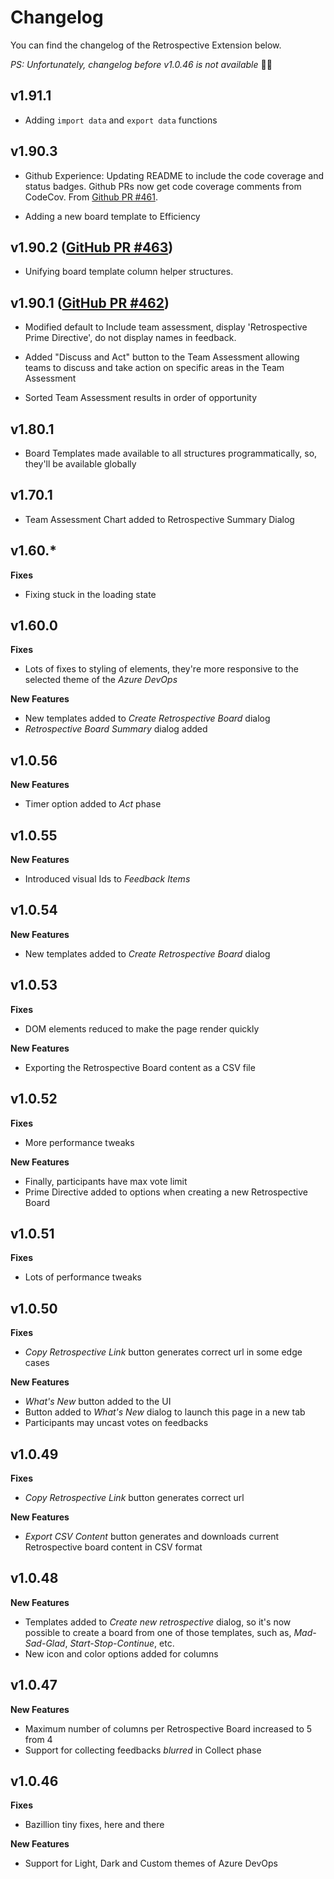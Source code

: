# Changelog

You can find the changelog of the Retrospective Extension below.

_PS: Unfortunately, changelog before v1.0.46 is not available_ 🤦‍♂️

## v1.91.1

* Adding `import data` and `export data` functions

## v1.90.3

* Github Experience: Updating README to include the code coverage and status badges. Github PRs now get code coverage comments from CodeCov. From [Github PR #461](https://github.com/microsoft/vsts-extension-retrospectives/pull/461).

* Adding a new board template to Efficiency

## v1.90.2 ([GitHub PR #463](https://github.com/microsoft/vsts-extension-retrospectives/pull/463))

* Unifying board template column helper structures.

## v1.90.1 ([GitHub PR #462](https://github.com/microsoft/vsts-extension-retrospectives/pull/462))

* Modified default to Include team assessment, display 'Retrospective Prime Directive', do not display names in feedback.

* Added "Discuss and Act" button to the Team Assessment allowing teams to discuss and take action on specific areas in the Team Assessment

* Sorted Team Assessment results in order of opportunity

## v1.80.1

* Board Templates made available to all structures programmatically, so, they'll be available globally

## v1.70.1

* Team Assessment Chart added to Retrospective Summary Dialog

## v1.60.*

**Fixes**

* Fixing stuck in the loading state

## v1.60.0

**Fixes**

* Lots of fixes to styling of elements, they're more responsive to the selected theme of the _Azure DevOps_

**New Features**

* New templates added to _Create Retrospective Board_ dialog
* _Retrospective Board Summary_ dialog added

## v1.0.56

**New Features**

* Timer option added to _Act_ phase

## v1.0.55

**New Features**

* Introduced visual Ids to _Feedback Items_

## v1.0.54

**New Features**

* New templates added to _Create Retrospective Board_ dialog

## v1.0.53

**Fixes**

* DOM elements reduced to make the page render quickly

**New Features**

* Exporting the Retrospective Board content as a CSV file

## v1.0.52

**Fixes**

* More performance tweaks

**New Features**

* Finally, participants have max vote limit
* Prime Directive added to options when creating a new Retrospective Board

## v1.0.51

**Fixes**

* Lots of performance tweaks

## v1.0.50

**Fixes**

* _Copy Retrospective Link_ button generates correct url in some edge cases

**New Features**

* _What's New_ button added to the UI
* Button added to _What's New_ dialog to launch this page in a new tab
* Participants may uncast votes on feedbacks

## v1.0.49

**Fixes**

* _Copy Retrospective Link_ button generates correct url

**New Features**

* _Export CSV Content_ button generates and downloads current Retrospective board content in CSV format

## v1.0.48

**New Features**

* Templates added to _Create new retrospective_ dialog, so it's now possible to create a board from one of those templates, such as, _Mad-Sad-Glad_, _Start-Stop-Continue_, etc.
* New icon and color options added for columns

## v1.0.47

**New Features**

* Maximum number of columns per Retrospective Board increased to 5 from 4
* Support for collecting feedbacks _blurred_ in Collect phase

## v1.0.46

**Fixes**

* Bazillion tiny fixes, here and there

**New Features**

* Support for Light, Dark and Custom themes of Azure DevOps
